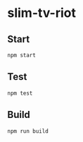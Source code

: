 # slim-tv-riot



## Start

```
npm start
```

## Test

```
npm test
```

## Build

```
npm run build
```